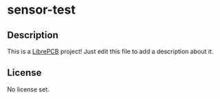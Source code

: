 # sensor-test

## Description

This is a [LibrePCB](https://librepcb.org) project!
Just edit this file to add a description about it.

## License

No license set.
